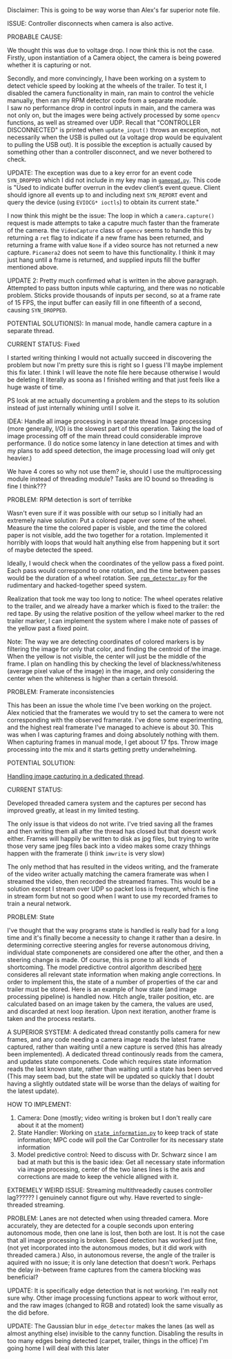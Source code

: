 Disclaimer: This is going to be way worse than Alex's far superior note file.

ISSUE: Controller disconnects when camera is also active.

PROBABLE CAUSE:  

We thought this was due to voltage drop. I now think this is not the case.
Firstly, upon instantiation of a Camera object, the camera is being powered whether it is capturing or not.

Secondly, and more convincingly, I have been working on a system to detect vehicle speed by looking at the wheels of the trailer.
To test it, I disabled the camera functionality in main, ran main to control the vehicle manually, then ran my RPM detector code from a separate module.  
I saw no performance drop in control inputs in main, and the camera was not only on, but the images were being actively processed by some `opencv` functions, as well as streamed over UDP.
Recall that "CONTROLLER DISCONNECTED" is printed when `update_input()` throws an exception, not necessarily when the USB is pulled out (a voltage drop would be equivalent to pulling the USB out).
It is possible the exception is actually caused by something other than a controller disconnect, and we never bothered to check.

UPDATE: The exception was due to a key error for an event code `SYN_DROPPED` which I did not include in my key map in [`gamepad.py`](../src/gamepad.py).
This code is "Used to indicate buffer overrun in the evdev client’s event queue.
Client should ignore all events up to and including next `SYN_REPORT` event and query the device (using `EVIOCG* ioctls`) to obtain its current state."

I now think this might be the issue: The loop in which a `camera.capture()` request is made attempts to take a caputre much faster than the framerate of the camera.
the `VideoCapture` class of `opencv` seems to handle this by returning a `ret` flag to indicate if a new frame has been returned, and returning a frame with value `None` if 
a video source has not returned a new capture. `Picamera2` does not seem to have this functionality. I think it may just hang until a frame is returned, and supplied inputs fill
the buffer mentioned above.

UPDATE 2: Pretty much confirmed what is written in the above paragraph. Attempted to pass button inputs while capturing, and there was no noticable problem.
Sticks provide thousands of inputs per second, so at a frame rate of 15 FPS, the input buffer can easily fill in one fifteenth of a second, causing `SYN_DROPPED`.

POTENTIAL SOLUTION(S): 
    In manual mode, handle camera capture in a separate thread.

CURRENT STATUS:
    Fixed


I started writing thinking I would not actually succeed in discovering the problem but now I'm pretty sure this is right so I guess I'll maybe implement this fix later.
I think I will leave the note file here because otherwise I would be deleting it literally as soona as I finished writing and that just feels like a huge waste of time.

PS look at me actually documenting a problem and the steps to its solution instead of just internally whining until I solve it.



IDEA: Handle all image processing in separate thread
Image processing  (more generally, I/O) is the slowest part of this operation. Taking the load of image processing off of the main thread could considerable improve performance.
(I do notice some latency in lane detection at times and with my plans to add speed detection, the image processing load will only get heavier.)

We have 4 cores so why not use them? ie, should I use the multiprocessing module instead of threading module? Tasks are IO bound so threading is fine I think??? 



PROBLEM: RPM detection is sort of terribke

Wasn't even sure if it was possible with our setup so I initially had an extremely naive solution: Put a colored paper over some of the wheel. Measure the time the colored paper is visble, and the time the colored paper is not visible, add the two together for a rotation. Implemented it horribly with loops that would halt anything else from happening but it sort of maybe detected the speed.

Ideally, I would check when the coordinates of the yellow pass a fixed point. Each pass would correspond to one rotation, and the time between passes would be the duration of a wheel rotation. See [`rpm_detector.py`](../src/rpm_detector.py) for the rudimentary and hacked-together speed system.

Realization that took me way too long to notice: The wheel operates relative to the trailer, and we already have a marker which is fixed to the trailer: the red tape. By using the relative position of the yellow wheel marker to the red trailer marker, I can implement the system where I make note of passes of the yellow past a fixed point.

Note: The way we are detecting coordinates of colored markers is by filtering the image for only that color, and finding the centroid of the image. When the yellow is not visible,
the center will just be the middle of the frame. I plan on handling this by checking the level of blackness/whiteness (average pixel value of the image) in the image, and only considering the center when the whiteness is higher than a certain thresold.


PROBLEM: Framerate inconsistencies

This has been an issue the whole time I've been working on the project. Alex noticied that the framerates we would try to set the camera to were not corresponding with the observed framerate. I've done some experimenting, and the highest real framerate I've managed to achieve is about 30. This was when I was capturing frames and doing absolutely nothing with them. When capturing frames in manual mode, I get aboout 17 fps. Throw image processing into the mix and it starts getting pretty underwhelming.

POTENTIAL SOLUTION:

[Handling image capturing in a dedicated thread](https://pyimagesearch.com/2015/12/28/increasing-raspberry-pi-fps-with-python-and-opencv/#pyis-cta-modal). 

CURRENT STATUS:

Developed threaded camera system and the captures per second has improved greatly, at least in my limited testing.

The only issue is that videos do not write. I've tried saving all the frames and then writing them all after the thread has closed but that doesnt work either. Frames will happily be written to disk as jpg files, but trying to write those very same jpeg files back into a video makes some crazy thhings happen with the framerate (i think `imwrite` is very slow)

The only method that has resulted in the videos writing, and the framerate of the video writer actually matching the camera framerate was when I streamed the video, then recorded the streamed frames. This would be a solution except I stream over UDP so packet loss is frequent, which is fine in stream form but not so good when I want to use my recorded frames to train a neural network. 


PROBLEM: State

I've thought that the way programs state is handled is really bad for a long time and it's finally become a necessity to change it rather than a desire. In determining corrective steering angles for reverse autonomous driving, individual state componenets are considered one after the other, and then a steering change is made. Of course, this is prone to all kinds of shortcoming. The model predictive control algorithm described [here](https://github.com/cschwarz68/TrailerBackerUpper/blob/main/literature/On_motion_planning_and_control_for_truck_and_trail.pdf) consideres all relevant state information when making angle corrections. In order to implement this, the state of a number of properties of the car and trailer must be stored. Here is an example of how state (and image processing pipeline) is handled now. Hitch angle, trailer position, etc. are calculated based on an image taken by the camera, the values are used, and discarded at next loop iteration. Upon next iteration, another frame is taken and the process restarts.

A SUPERIOR SYSTEM:
A dedicated thread constantly polls camera for new frames, and any code needing a camera image reads the latest frame captured, rather than waiting until a new capture is served (this has already been implemented). A dedicated thread continously reads from the camera, and updates state componenets. Code which requires state information reads the last known state, rather than waiting until a state has been served (This may seem bad, but the state will be updated so quickly that I doubt having a slightly outdated state will be worse than the delays of waiting for the latest update).

HOW TO IMPLEMENT:
1. Camera: Done (mostly; video writing is broken but I don't really care about it at the moment)
2. State Handler: Working on [`state_information.py`](../src/state_information.py) to keep track of state information; MPC code will poll the Car Controller for its necessary state information
3. Model predictive control: Need to discuss with Dr. Schwarz since I am bad at math but this is the basic idea: Get all necessary state information via image processing, center of the two lanes lines is the axis and corrections are made to keep the vehicle alligned with it.


EXTREMELY WEIRD ISSUE:
Streaming multithreadedly causes controller lag?????? I genuinely cannot figure out why. Have reverted to single-threaded streaming.

PROBLEM: Lanes are not detected when using threaded camera.
More accurately, they are detected for a couple seconds upon entering autonomous mode, then one lane is lost, then both are lost. It is not the case that all image processing is broken. Speed detection has worked just fine, (not yet incorporated into the autonomous modes, but it did work with threaded camera.) Also, in autonomous reverse, the angle of the trailer is aquired with no issue; it is only lane detection that doesn't work. Perhaps the delay in-between frame captures from the camera blocking was beneficial?

UPDATE: It is specifically edge detection that is not working. I'm really not sure why. Other image processing functions appear to work without error, and the raw images (changed to RGB and rotated) look the same visually as the did before.

UPDATE: The Gaussian blur in `edge_detector` makes the lanes (as well as almost anything else) invisible to the canny function. Disabling the results in too many edges being detected (carpet, trailer, things in the office) I'm going home I will deal with this later